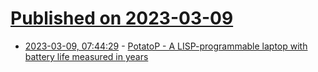 # [Published on 2023-03-09](index.md)

* [2023-03-09, 07:44:29](https://lobste.rs/s/5qk7dp/potatop_lisp_programmable_laptop_with) - [PotatoP - A LISP-programmable laptop with battery life measured in years](https://hackaday.io/project/184340-potatop)
